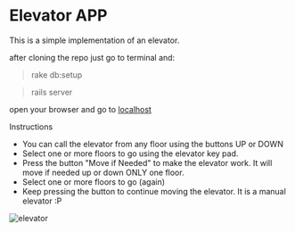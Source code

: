 # Elevator APP

This is a simple implementation of an elevator.

after cloning the repo just go to terminal and:

> rake db:setup

> rails server

open your browser and go to [localhost](http://localhost:3000/)

Instructions

 * You can call the elevator from any floor using the buttons UP or DOWN
 * Select one or more floors to go using the elevator key pad.
 * Press the button "Move if Needed" to make the elevator work. It will move if needed up or down ONLY one floor.
 * Select one or more floors to go (again)
 * Keep pressing the button to continue moving the elevator. It is a manual elevator :P

![elevator](https://cloud.githubusercontent.com/assets/1075455/11537863/ed55f1f2-98fd-11e5-9e24-402b0b6104e0.png)

